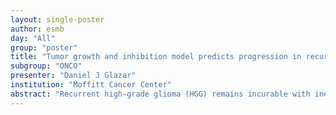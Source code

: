 ```yaml
---
layout: single-poster
author: esmb
day: "All"
group: "poster"
title: "Tumor growth and inhibition model predicts progression in recurrent high-grade glioma"
subgroup: "ONCO"
presenter: "Daniel J Glazar"
institution: "Moffitt Cancer Center"
abstract: "Recurrent high-grade glioma (HGG) remains incurable with inevitable evolution of resistance and high inter-patient heterogeneity in time to progression (TTP). Here, we evaluate if early tumor volume response dynamics can calibrate a mathematical model to predict patient-speciﬁc resistance to develop opportunities for treatment adaptation for patients with a high risk of progression. A total of 95 T1-weighted contrast-enhanced (T1post) MRIs from 14 patients treated in a phase I clinical trial with hypo-fractionated stereotactic radiation (HFSRT; 6 Gy × 5) plus pembrolizumab (100 or 200 mg, every 3 weeks) and bevacizumab (10 mg/kg, every 2 weeks; NCT02313272) were delineated to derive longitudinal tumor volumes. We developed, calibrated, and validated a mathematical model that simulates and forecasts tumor volume dynamics with rate of resistance evolution as the single patient-speciﬁc parameter. Model prediction performance is evaluated based on how early progression is predicted and the number of false-negative predictions. The model with one patient-speciﬁc parameter describing the rate of evolution of resistance to therapy ﬁts untrained data (R^2=0.70). In a leave-one-out study, for the nine patients that had T1post tumor volumes ≥1cm^3 , the model was able to predict progression on average two imaging cycles early, with a median of 9.3 (range: 3–39.3) weeks early (median progression-free survival was 27.4 weeks). Our results demonstrate that early tumor volume dynamics measured on T1post MRI has the potential to predict progression following the protocol therapy in select patients with recurrent HGG. Future work will include testing on an independent patient dataset and evaluation of the developed framework on T2/FLAIR-derived data."
---
```

